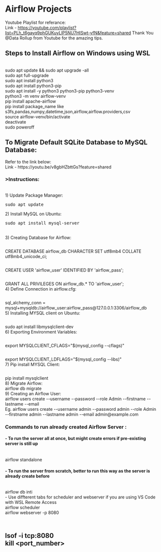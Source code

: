  <style>
    .tab {
      tab-size: 4;
    }
  </style>

# Airflow Projects
Youtube Playlist for referance:
<br>Link - https://youtube.com/playlist?list=PLh_t6gayq9phGUKuyLlP5NU7HISwt-yfN&feature=shared
Thank You @Data Rollup from Youtube for the amazing tips.

<h2>Steps to Install Airflow on Windows using WSL</h2>

<br>sudo apt update && sudo apt upgrade -all
<br>sudo apt full-upgrade
<br>sudo apt install python3
<br>sudo apt install python3-pip
<br>sudo apt install -y python3 python3-pip python3-venv
<br>python3 -m venv airflow-venv
<br>pip install apache-airflow
<br>pip install package_name like s3fs,pandas,numpy,datetime,json,airflow,airflow.providers,csv
<br>source airflow-venv/bin/activate
<br>deactivate
<br>sudo poweroff 

<h2>To Migrate Default SQLite Database to MySQL Database:</h2>
Refer to the link below:
<br>Link - https://youtu.be/v8gbHZbttGs?feature=shared
<h3>>Instructions:</h3>
<br>1) Update Package Manager: 
<pre class="tab">sudo apt update </pre>
2) Install MySQL on Ubuntu: 
<br><pre class="tab">sudo apt install mysql-server</pre>
<br>3) Creating Database for Airflow:
<br><pre class="tab"></pre>CREATE DATABASE airflow_db CHARACTER SET utf8mb4 COLLATE utf8mb4_unicode_ci;
<br><pre class="tab"></pre>CREATE USER 'airflow_user' IDENTIFIED BY 'airflow_pass';
<br><pre class="tab"></pre>GRANT ALL PRIVILEGES ON airflow_db.* TO 'airflow_user';
<br>4) Define Connection in airflow.cfg:
<br><pre class="tab"></pre>sql_alchemy_conn = mysql+mysqldb://airflow_user:airflow_pass@127.0.0.1:3306/airflow_db
<br>5) Installing MYSQL client on Ubuntu:
<br><pre class="tab"></pre>sudo apt install libmysqlclient-dev
<br>6) Exporting Environment Variables:
<br><pre class="tab"></pre>export MYSQLCLIENT_CFLAGS="$(mysql_config --cflags)"
<br><pre class="tab"></pre>export MYSQLCLIENT_LDFLAGS="$(mysql_config --libs)"
<br>7) Pip install MYSQL Client:
<br><pre class="tab"></pre>pip install mysqlclient
<br>8) Migrate Airflow:
<br>    airflow db migrate
<br>9) Creating an Airflow User:
<br>    airflow users create --username <Username> --password <Password> --role Admin --firstname <FirsName> --lastname <LastName> --email <Email>
<br>    Eg. airflow users create --username admin --password admin --role Admin --firstname admin --lastname admin --email admin@example.com

<h3>Commands to run already created Airflow Server :</h3>
<h4>- To run the server all at once, but might create errors if pre-existing server is still up</h4>
<br>airflow standalone
<h4>- To run the server from scratch, better to run this way as the server is already create before</h4> 
<br>airflow db inti
<br> - Use diffterent tabs for scheduler and webserver if you are using VS Code with WSL Remote Access 
<br>airflow scheduler
<br>airflow webserver -p 8080


<br>lsof -i tcp:8080
<br>kill <port_number>
--------------------------------------------------------------------------


